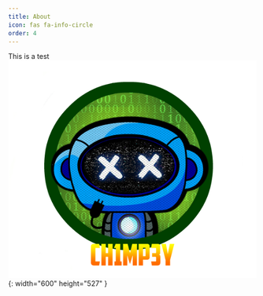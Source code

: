 ```yaml
---
title: About
icon: fas fa-info-circle
order: 4
---
```


This is a test
![Desktop View](/assets/img/Chimpey_logo.png){: width="600" height="527" }

